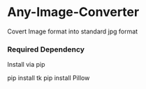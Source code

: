 # Any-Image-Converter
Covert Image format into standard jpg format

### Required Dependency
Install via pip

pip install tk
pip install Pillow
